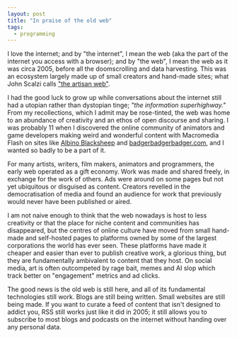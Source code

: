 ```yaml
---
layout: post
title: "In praise of the old web"
tags:
  - programming
---
```


I love the internet; and by "the internet", I mean the web (aka the part of the internet you access with a browser); and by "the web", I mean the web as it was circa 2005, before all the doomscrolling and data harvesting. This was an ecosystem largely made up of small creators and hand-made sites; what John Scalzi calls ["the artisan web"](https://whatever.scalzi.com/2022/11/25/how-to-weave-the-artisan-web/).

I had the good luck to grow up while conversations about the internet still had a utopian rather than dystopian tinge; *"the information superhighway."* From my recollections, which I admit may be rose-tinted, the web was home to an abundance of creativity and an ethos of open discourse and sharing. I was probably 11 when I discovered the online community of animators and game developers making weird and wonderful content with Macromedia Flash on sites like [Albino Blacksheep](https://www.albinoblacksheep.com/) and [badgerbadgerbadger.com](https://badgerbadgerbadger.com/), and I wanted so badly to be a part of it.

For many artists, writers, film makers, animators and programmers, the early web operated as a gift economy. Work was made and shared freely, in exchange for the work of others. Ads were around on some pages but not yet ubiquitous or disguised as content. Creators revelled in the democratisation of media and found an audience for work that previously would never have been published or aired.

I am not naive enough to think that the web nowadays is host to less creativity or that the place for niche content and communities has disappeared, but the centres of online culture have moved from small hand-made and self-hosted pages to platforms owned by some of the largest corporations the world has ever seen. These platforms have made it cheaper and easier than ever to publish creative work, a glorious thing, but they are fundamentally ambivalent to content that they host. On social media, art is often outcompeted by rage bait, memes and AI slop which track better on "engagement" metrics and ad clicks.

The good news is the old web is still here, and all of its fundamental technologies still work. Blogs are still being written. Small websites are still being made. If you want to curate a feed of content that isn't designed to addict you, RSS still works just like it did in 2005; it still allows you to subscribe to most blogs and podcasts on the internet without handing over any personal data.

